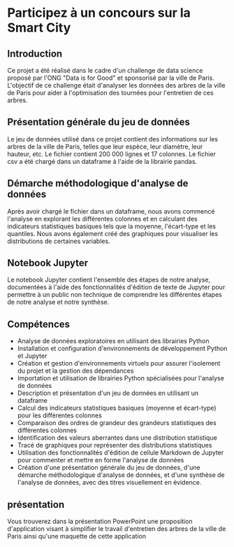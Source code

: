 # Participez à un concours sur la Smart City
## Introduction
Ce projet a été réalisé dans le cadre d'un challenge de data science proposé par l'ONG "Data is for Good" et sponsorisé par la ville de Paris. L'objectif de ce challenge était d'analyser les données des arbres de la ville de Paris pour aider à l'optimisation des tournées pour l'entretien de ces arbres.

## Présentation générale du jeu de données
Le jeu de données utilisé dans ce projet contient des informations sur les arbres de la ville de Paris, telles que leur espèce, leur diamètre, leur hauteur, etc. Le fichier contient 200 000 lignes et 17 colonnes. Le fichier csv a été chargé dans un dataframe à l'aide de la librairie pandas.

## Démarche méthodologique d'analyse de données
Après avoir chargé le fichier dans un dataframe, nous avons commencé l'analyse en explorant les différentes colonnes et en calculant des indicateurs statistiques basiques tels que la moyenne, l'écart-type et les quantiles. Nous avons également créé des graphiques pour visualiser les distributions de certaines variables.

## Notebook Jupyter
Le notebook Jupyter contient l'ensemble des étapes de notre analyse, documentées à l'aide des fonctionnalités d'édition de texte de Jupyter pour permettre à un public non technique de comprendre les différentes étapes de notre analyse et notre synthèse.

## Compétences
- Analyse de données exploratoires en utilisant des librairies Python
- Installation et configuration d'environnements de développement Python et Jupyter
- Création et gestion d'environnements virtuels pour assurer l'isolement du projet et la gestion des dépendances
- Importation et utilisation de librairies Python spécialisées pour l'analyse de données
- Description et présentation d'un jeu de données en utilisant un dataframe
- Calcul des indicateurs statistiques basiques (moyenne et écart-type) pour les différentes colonnes
- Comparaison des ordres de grandeur des grandeurs statistiques des différentes colonnes
- Identification des valeurs aberrantes dans une distribution statistique
- Tracé de graphiques pour représenter des distributions statistiques
- Utilisation des fonctionnalités d'édition de cellule Markdown de Jupyter pour commenter et mettre en forme l'analyse de données
- Création d'une présentation générale du jeu de données, d'une démarche méthodologique d'analyse de données, et d'une synthèse de l'analyse de données, avec des titres visuellement en évidence.

## présentation
Vous trouverez dans la présentation PowerPoint une proposition d'application visant à simplifier le travail d'entretien des arbres de la ville de Paris ainsi qu'une maquette de cette application